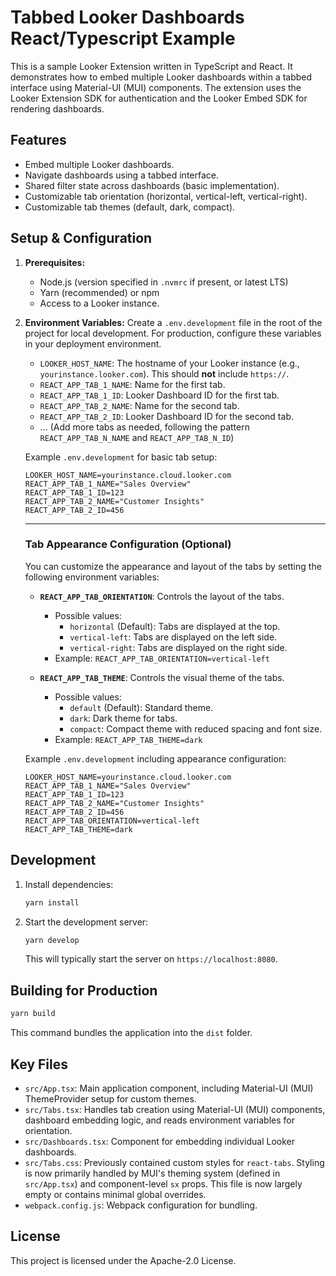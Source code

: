 # Tabbed Looker Dashboards React/Typescript Example

This is a sample Looker Extension written in TypeScript and React. It demonstrates how to embed multiple Looker dashboards within a tabbed interface using Material-UI (MUI) components. The extension uses the Looker Extension SDK for authentication and the Looker Embed SDK for rendering dashboards.

## Features
- Embed multiple Looker dashboards.
- Navigate dashboards using a tabbed interface.
- Shared filter state across dashboards (basic implementation).
- Customizable tab orientation (horizontal, vertical-left, vertical-right).
- Customizable tab themes (default, dark, compact).

## Setup & Configuration

1.  **Prerequisites:**
    *   Node.js (version specified in `.nvmrc` if present, or latest LTS)
    *   Yarn (recommended) or npm
    *   Access to a Looker instance.

2.  **Environment Variables:**
    Create a `.env.development` file in the root of the project for local development. For production, configure these variables in your deployment environment.

    *   `LOOKER_HOST_NAME`: The hostname of your Looker instance (e.g., `yourinstance.looker.com`). This should **not** include `https://`.
    *   `REACT_APP_TAB_1_NAME`: Name for the first tab.
    *   `REACT_APP_TAB_1_ID`: Looker Dashboard ID for the first tab.
    *   `REACT_APP_TAB_2_NAME`: Name for the second tab.
    *   `REACT_APP_TAB_2_ID`: Looker Dashboard ID for the second tab.
    *   ... (Add more tabs as needed, following the pattern `REACT_APP_TAB_N_NAME` and `REACT_APP_TAB_N_ID`)

    Example `.env.development` for basic tab setup:
    ```
    LOOKER_HOST_NAME=yourinstance.cloud.looker.com
    REACT_APP_TAB_1_NAME="Sales Overview"
    REACT_APP_TAB_1_ID=123
    REACT_APP_TAB_2_NAME="Customer Insights"
    REACT_APP_TAB_2_ID=456
    ```

    ---

    ### Tab Appearance Configuration (Optional)

    You can customize the appearance and layout of the tabs by setting the following environment variables:

    *   **`REACT_APP_TAB_ORIENTATION`**: Controls the layout of the tabs.
        *   Possible values:
            *   `horizontal` (Default): Tabs are displayed at the top.
            *   `vertical-left`: Tabs are displayed on the left side.
            *   `vertical-right`: Tabs are displayed on the right side.
        *   Example: `REACT_APP_TAB_ORIENTATION=vertical-left`

    *   **`REACT_APP_TAB_THEME`**: Controls the visual theme of the tabs.
        *   Possible values:
            *   `default` (Default): Standard theme.
            *   `dark`: Dark theme for tabs.
            *   `compact`: Compact theme with reduced spacing and font size.
        *   Example: `REACT_APP_TAB_THEME=dark`

    Example `.env.development` including appearance configuration:
    ```
    LOOKER_HOST_NAME=yourinstance.cloud.looker.com
    REACT_APP_TAB_1_NAME="Sales Overview"
    REACT_APP_TAB_1_ID=123
    REACT_APP_TAB_2_NAME="Customer Insights"
    REACT_APP_TAB_2_ID=456
    REACT_APP_TAB_ORIENTATION=vertical-left
    REACT_APP_TAB_THEME=dark
    ```

## Development

1.  Install dependencies:
    ```bash
    yarn install
    ```
2.  Start the development server:
    ```bash
    yarn develop
    ```
    This will typically start the server on `https://localhost:8080`.

## Building for Production

```bash
yarn build
```
This command bundles the application into the `dist` folder.

## Key Files
- `src/App.tsx`: Main application component, including Material-UI (MUI) ThemeProvider setup for custom themes.
- `src/Tabs.tsx`: Handles tab creation using Material-UI (MUI) components, dashboard embedding logic, and reads environment variables for orientation.
- `src/Dashboards.tsx`: Component for embedding individual Looker dashboards.
- `src/Tabs.css`: Previously contained custom styles for `react-tabs`. Styling is now primarily handled by MUI's theming system (defined in `src/App.tsx`) and component-level `sx` props. This file is now largely empty or contains minimal global overrides.
- `webpack.config.js`: Webpack configuration for bundling.

## License
This project is licensed under the Apache-2.0 License.
